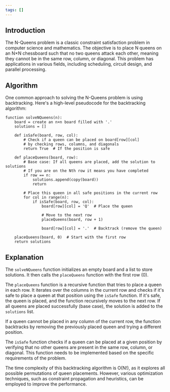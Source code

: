 ```yaml
---
tags: []
---
```

## Introduction

The N-Queens problem is a classic constraint satisfaction problem in computer science and mathematics. The objective is to place N queens on an N×N chessboard such that no two queens attack each other, meaning they cannot be in the same row, column, or diagonal. This problem has applications in various fields, including scheduling, circuit design, and parallel processing. 

## Algorithm

One common approach to solving the N-Queens problem is using backtracking. Here's a high-level pseudocode for the backtracking algorithm:

```pseudo
function solveNQueens(n):
    board = create an n×n board filled with '.'
    solutions = []
    
    def isSafe(board, row, col):
        # Check if a queen can be placed on board[row][col]
        # by checking rows, columns, and diagonals
        return True  # If the position is safe
    
    def placeQueens(board, row):
        # Base case: If all queens are placed, add the solution to solutions 
		# If you are on the Nth row it means you have completed 
        if row == n:
            solutions.append(copy(board))
            return
        
        # Place this queen in all safe positions in the current row
        for col in range(n):
            if isSafe(board, row, col):
                board[row][col] = 'Q'  # Place the queen
                
                # Move to the next row
                placeQueens(board, row + 1)
                
                board[row][col] = '.'  # Backtrack (remove the queen)
    
    placeQueens(board, 0)  # Start with the first row
    return solutions
```

## Explanation

The `solveNQueens` function initializes an empty board and a list to store solutions. It then calls the `placeQueens` function with the first row (0).

The `placeQueens` function is a recursive function that tries to place a queen in each row. It iterates over the columns in the current row and checks if it's safe to place a queen at that position using the `isSafe` function. If it's safe, the queen is placed, and the function recursively moves to the next row. If all queens are placed successfully (base case), the solution is added to the `solutions` list.

If a queen cannot be placed in any column of the current row, the function backtracks by removing the previously placed queen and trying a different position.

The `isSafe` function checks if a queen can be placed at a given position by verifying that no other queens are present in the same row, column, or diagonal. This function needs to be implemented based on the specific requirements of the problem.

The time complexity of this backtracking algorithm is O(N!), as it explores all possible permutations of queen placements. However, various optimization techniques, such as constraint propagation and heuristics, can be employed to improve the performance. 
